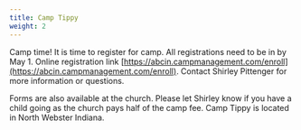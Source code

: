 ```yaml
---
title: Camp Tippy
weight: 2
---
```


Camp time! It is time to register for camp. All registrations need to be in by May 1. Online registration link  [https://abcin.campmanagement.com/enroll](https://abcin.campmanagement.com/enroll). Contact Shirley Pittenger for more information or questions.


Forms are also available at the church. Please let Shirley know if you have a child going as the church pays half of the camp fee. Camp Tippy is located in North Webster Indiana.